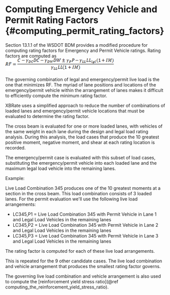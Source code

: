 Computing Emergency Vehicle and Permit Rating Factors {#computing_permit_rating_factors}
======================================

Section 13.1.1 of the WSDOT BDM provides a modified procedure for computing rating factors for Emergency and Permit Vehicle ratings. Rating factors are computed as
![WSDOT BDM Eq 13.1.1A-2](RF.png)

The governing combination of legal and emergency/permit live load is the one that minimizes RF. The myriad of lane positions and locations of the emergency/permit vehicle within the arrangement of lanes makes it difficult to efficiently compute the minimum rating factor.


XBRate uses a simplified approach to reduce the number of combinations of loaded lanes and emergency/permit vehicle locations that must be evaluated to determine the rating factor.


The cross beam is evaluated for one or more loaded lanes, with vehicles of the same weight in each lane during the design and legal load rating analysis. During this analysis, the load cases that produce the 10 greatest positive moment, negative moment, and shear at each rating location is recorded.


The emergency/permit case is evaluated with this subset of load cases, substituting the emergency/permit vehicle into each loaded lane and the maximum legal load vehicle into the remaining lanes. 


Example:


Live Load Combination 345 produces one of the 10 greatest moments at a section in the cross beam. This load combination consists of 3 loaded lanes. For the permit
evaluation we'll use the following live load arrangements:


* LC345,P1 = Live Load Combination 345 with Permit Vehicle in Lane 1 and Legal Load Vehicles in the remaining lanes
* LC345,P2 = Live Load Combination 345 with Permit Vehicle in Lane 2 and Legal Load Vehicles in the remaining lanes
* LC345,P3 = Live Load Combination 345 with Permit Vehicle in Lane 3 and Legal Load Vehicles in the remaining lanes


The rating factor is computed for each of these live load arrangements.


This is repeated for the 9 other candidate cases. The live load combination and vehicle arrangement that produces the smallest rating factor governs.


The governing live load combination and vehicle arrangement is also used to compute the [reinforcement yield stress ratio](@ref computing_the_reinforcement_yield_stress_ratio).